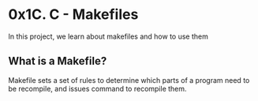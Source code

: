 # **0x1C. C - Makefiles**

In this project, we learn about makefiles and how to use them

## **What is a Makefile?**

Makefile sets a set of rules to determine which parts of a program need to be recompile, and issues command to recompile them.
